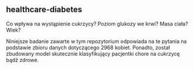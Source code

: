 ## healthcare-diabetes

Co wpływa na wystąpienie cukrzycy? Poziom glukozy we krwi? Masa ciała? Wiek?

Niniejsze badanie zawarte w tym repozytorium odpowiada na te pytania na podstawie zbioru danych dotyczącego 2968 kobiet. Ponadto, został zbudowany model skutecznie klasyfikujący pacjentki chore na cukrzycę bądź zdrowe.
